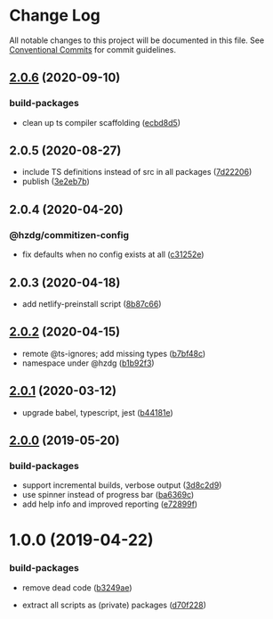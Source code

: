 # Change Log

All notable changes to this project will be documented in this file.
See [Conventional Commits](https://conventionalcommits.org) for commit guidelines.

## [2.0.6](https://github.com/hzdg/hz-core/compare/build-packages@2.0.5...build-packages@2.0.6) (2020-09-10)


### build-packages

* clean up ts compiler scaffolding ([ecbd8d5](https://github.com/hzdg/hz-core/commit/ecbd8d5))


## 2.0.5 (2020-08-27)


* include TS definitions instead of src in all packages ([7d22206](https://github.com/hzdg/hz-core/commit/7d22206))
* publish ([3e2eb7b](https://github.com/hzdg/hz-core/commit/3e2eb7b))


## 2.0.4 (2020-04-20)


### @hzdg/commitizen-config

* fix defaults when no config exists at all ([c31252e](https://github.com/hzdg/hz-core/commit/c31252e))


## 2.0.3 (2020-04-18)


* add netlify-preinstall script ([8b87c66](https://github.com/hzdg/hz-core/commit/8b87c66))


## [2.0.2](https://github.com/hzdg/hz-core/compare/build-packages@2.0.1...build-packages@2.0.2) (2020-04-15)


* remote @ts-ignores; add missing types ([b7bf48c](https://github.com/hzdg/hz-core/commit/b7bf48c))
* namespace under @hzdg ([b1b92f3](https://github.com/hzdg/hz-core/commit/b1b92f3))


## [2.0.1](https://github.com/hzdg/hz-core/compare/build-packages@2.0.0...build-packages@2.0.1) (2020-03-12)


* upgrade babel, typescript, jest ([b44181e](https://github.com/hzdg/hz-core/commit/b44181e))


## [2.0.0](https://github.com/hzdg/hz-core/compare/build-packages@1.0.0...build-packages@2.0.0) (2019-05-20)


### build-packages

* support incremental builds, verbose output ([3d8c2d9](https://github.com/hzdg/hz-core/commit/3d8c2d9))
* use spinner instead of progress bar ([ba6369c](https://github.com/hzdg/hz-core/commit/ba6369c))
* add help info and improved reporting ([e72899f](https://github.com/hzdg/hz-core/commit/e72899f))


# 1.0.0 (2019-04-22)


### build-packages

* remove dead code ([b3249ae](https://github.com/hzdg/hz-core/commit/b3249ae))

* extract all scripts as (private) packages ([d70f228](https://github.com/hzdg/hz-core/commit/d70f228))
